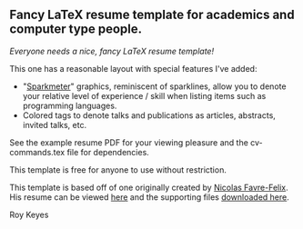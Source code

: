 ## Fancy LaTeX resume template for academics and computer type people.

_Everyone needs a nice, fancy LaTeX resume template!_

This one has a reasonable layout with special features I've added:

* "[Sparkmeter](http://roycoding.github.io/sparkmeters/)" graphics, reminiscent of sparklines, allow you to denote your relative level of experience / skill when listing items such as programming languages.
* Colored tags to denote talks and publications as articles, abstracts, invited talks, etc.

See the example resume PDF for your viewing pleasure and the cv-commands.tex file for dependencies.

This template is free for anyone to use without restriction.

This template is based off of one originally created by [Nicolas Favre-Felix](https://github.com/nicolasff). His resume can be viewed [here](http://linux.dsplabs.com.au/files/p54-resume/examples/cv-nicolas-favre-felix.en.pdf) and the supporting files [downloaded here](http://linux.dsplabs.com.au/files/p54-resume/examples/cv-nff.tar.bz2).

Roy Keyes
